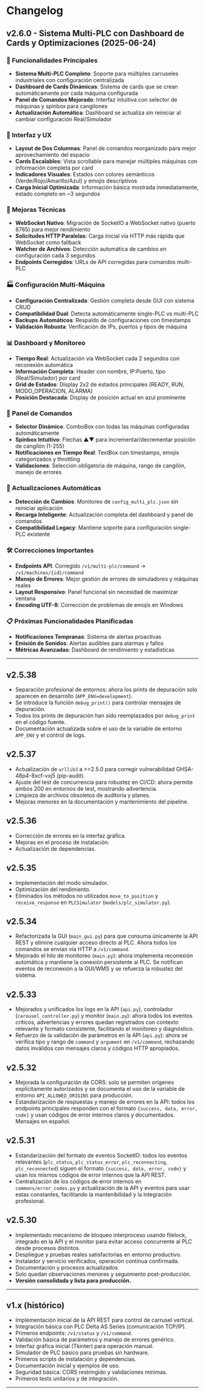 # Changelog

## v2.6.0 - Sistema Multi-PLC con Dashboard de Cards y Optimizaciones (2025-06-24)

### 🚀 Funcionalidades Principales

- **Sistema Multi-PLC Completo**: Soporte para múltiples carruseles industriales con configuración centralizada
- **Dashboard de Cards Dinámicas**: Sistema de cards que se crean automáticamente por cada máquina configurada
- **Panel de Comandos Mejorado**: Interfaz intuitiva con selector de máquinas y spinbox para cangilones
- **Actualización Automática**: Dashboard se actualiza sin reiniciar al cambiar configuración Real/Simulador

### 🎨 Interfaz y UX

- **Layout de Dos Columnas**: Panel de comandos reorganizado para mejor aprovechamiento del espacio
- **Cards Escalables**: Vista scrollable para manejar múltiples máquinas con información completa por card
- **Indicadores Visuales**: Estados con colores semánticos (Verde/Rojo/Amarillo/Azul) y emojis descriptivos
- **Carga Inicial Optimizada**: Información básica mostrada inmediatamente, estado completo en ~3 segundos

### 🔧 Mejoras Técnicas

- **WebSocket Nativo**: Migración de SocketIO a WebSocket nativo (puerto 8765) para mejor rendimiento
- **Solicitudes HTTP Paralelas**: Carga inicial vía HTTP más rápida que WebSocket como fallback
- **Watcher de Archivos**: Detección automática de cambios en configuración cada 3 segundos
- **Endpoints Corregidos**: URLs de API corregidas para comandos multi-PLC

### 🏭 Configuración Multi-Máquina

- **Configuración Centralizada**: Gestión completa desde GUI con sistema CRUD
- **Compatibilidad Dual**: Detecta automáticamente single-PLC vs multi-PLC
- **Backups Automáticos**: Respaldo de configuraciones con timestamps
- **Validación Robusta**: Verificación de IPs, puertos y tipos de máquina

### 📊 Dashboard y Monitoreo

- **Tiempo Real**: Actualización vía WebSocket cada 2 segundos con reconexión automática
- **Información Completa**: Header con nombre, IP:Puerto, tipo (Real/Simulador) por card
- **Grid de Estados**: Display 2x2 de estados principales (READY, RUN, MODO_OPERACION, ALARMA)
- **Posición Destacada**: Display de posición actual en azul prominente

### 🎯 Panel de Comandos

- **Selector Dinámico**: ComboBox con todas las máquinas configuradas automáticamente
- **Spinbox Intuitivo**: Flechas ▲▼ para incrementar/decrementar posición de cangilón (1-255)
- **Notificaciones en Tiempo Real**: TextBox con timestamps, emojis categorizados y throttling
- **Validaciones**: Selección obligatoria de máquina, rango de cangilón, manejo de errores

### 🔄 Actualizaciones Automáticas

- **Detección de Cambios**: Monitoreo de `config_multi_plc.json` sin reiniciar aplicación
- **Recarga Inteligente**: Actualización completa del dashboard y panel de comandos
- **Compatibilidad Legacy**: Mantiene soporte para configuración single-PLC existente

### 🛠️ Correcciones Importantes

- **Endpoints API**: Corregido `/v1/multi-plc/command` → `/v1/machines/{id}/command`
- **Manejo de Errores**: Mejor gestión de errores de simuladores y máquinas reales
- **Layout Responsivo**: Panel funcional sin necesidad de maximizar ventana
- **Encoding UTF-8**: Corrección de problemas de emojis en Windows

### 📋 Próximas Funcionalidades Planificadas

- **Notificaciones Tempranas**: Sistema de alertas proactivas
- **Emisión de Sonidos**: Alertas audibles para alarmas y fallos
- **Métricas Avanzadas**: Dashboard de rendimiento y estadísticas

---

## v2.5.38

- Separación profesional de entornos: ahora los prints de depuración solo aparecen en desarrollo (`APP_ENV=development`).
- Se introduce la función `debug_print()` para controlar mensajes de depuración.
- Todos los prints de depuración han sido reemplazados por `debug_print` en el código fuente.
- Documentación actualizada sobre el uso de la variable de entorno `APP_ENV` y el control de logs.

## v2.5.37

- Actualización de `urllib3` a >=2.5.0 para corregir vulnerabilidad GHSA-48p4-8xcf-vxj5 (pip-audit).
- Ajuste del test de concurrencia para robustez en CI/CD: ahora permite ambos 200 en entornos de test, mostrando advertencia.
- Limpieza de archivos obsoletos de auditoría y planes.
- Mejoras menores en la documentación y mantenimiento del pipeline.

## v2.5.36

- Corrección de errores en la interfaz gráfica.
- Mejoras en el proceso de instalación.
- Actualización de dependencias.

## v2.5.35

- Implementación del modo simulador.
- Optimización del rendimiento.
- Eliminados los métodos no utilizados `move_to_position` y `receive_response` en `PLCSimulator` (`models/plc_simulator.py`).

## v2.5.34

- Refactorizada la GUI (`main_gui.py`) para que consuma únicamente la API REST y elimine cualquier acceso directo al PLC. Ahora todos los comandos se envían vía HTTP a `/v1/command`.
- Mejorado el hilo de monitoreo (`main.py`): ahora implementa reconexión automática y mantiene la conexión persistente al PLC. Se notifican eventos de reconexión a la GUI/WMS y se refuerza la robustez del sistema.

## v2.5.33

- Mejorados y unificados los logs en la API (`api.py`), controlador (`carousel_controller.py`) y monitor (`main.py`): ahora todos los eventos críticos, advertencias y errores quedan registrados con contexto relevante y formato consistente, facilitando el monitoreo y diagnóstico.
- Refuerzo de la validación de parámetros en la API (`api.py`): ahora se verifica tipo y rango de `command` y `argument` en `/v1/command`, rechazando datos inválidos con mensajes claros y códigos HTTP apropiados.

## v2.5.32

- Mejorada la configuración de CORS: solo se permiten orígenes explícitamente autorizados y se documenta el uso de la variable de entorno `API_ALLOWED_ORIGINS` para producción.
- Estandarización de respuestas y manejo de errores en la API: todos los endpoints principales responden con el formato `{success, data, error, code}` y usan códigos de error internos claros y documentados. Mensajes en español.

## v2.5.31

- Estandarización del formato de eventos SocketIO: todos los eventos relevantes (`plc_status`, `plc_status_error`, `plc_reconnecting`, `plc_reconnected`) siguen el formato `{success, data, error, code}` y usan los mismos códigos de error internos que la API REST.
- Centralización de los códigos de error internos en `commons/error_codes.py` y actualización de la API y eventos para usar estas constantes, facilitando la mantenibilidad y la integración profesional.

## v2.5.30

- Implementado mecanismo de bloqueo interproceso usando filelock, integrado en la API y el monitor para evitar acceso concurrente al PLC desde procesos distintos.
- Despliegue y pruebas reales satisfactorias en entorno productivo.
- Instalador y servicio verificados, operación continua confirmada.
- Documentación y procesos actualizados.
- Solo quedan observaciones menores y seguimiento post-producción.
- **Versión consolidada y lista para producción.**

---

## v1.x (histórico)

- Implementación inicial de la API REST para control de carrusel vertical.
- Integración básica con PLC Delta AS Series (comunicación TCP/IP).
- Primeros endpoints: `/v1/status` y `/v1/command`.
- Validación básica de parámetros y manejo de errores genérico.
- Interfaz gráfica inicial (Tkinter) para operación manual.
- Simulador de PLC básico para pruebas sin hardware.
- Primeros scripts de instalación y dependencias.
- Documentación inicial y ejemplos de uso.
- Seguridad básica: CORS restringido y validaciones mínimas.
- Primeros tests unitarios y de integración.

---
